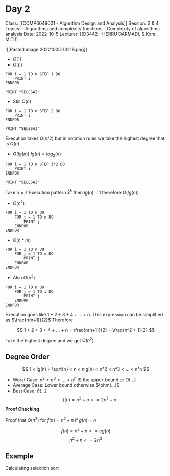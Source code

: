 # Day 2
Class: [[COMP6049001 - Algorithm Design and Analysis]]
Session: 3 & 4
Topics: 
	- Algorithms and complexity functions
	- Complexity of algorithms analysis
Date: 2022-10-5
Lecturer: [[D3442 - HERRU DARMADI, S.Kom., M.TI]]

![[Pasted image 20221005113218.png]]

- $O(1)$
- $O(n)$

```
FOR i = 1 TO n STEP 1 DO
	PRINT i
ENDFOR

PRINT "SELESAI"
```

- Still $O(n)$

```
FOR i = 1 TO n STEP 2 DO
	PRINT i
ENDFOR

PRINT "SELESAI"
```

Execution takes $O(n/2)$ but in notation rules we take the highest degree that is $O(n)$

- $O(lg(n))$
$lg(n) = log_{2}(n)$

```
FOR i = 1 TO n STEP i*2 DO
	PRINT i
ENDFOR

PRINT "SELESAI"
```

Take $n = k$ Execution pattern $2^k$ then $lg(n) + 1$ therefore $O(lg(n))$

- $O(n^2)$

```
FOR i = 1 TO n DO
	FOR j = 1 TO n DO
		PRINT j
	ENDFOR
ENDFOR
```

- $O(n * m)$

```
FOR i = 1 TO n DO
	FOR j = 1 TO m DO
		PRINT j
	ENDFOR
ENDFOR
```

- Also $O(n^2)$

```
FOR i = 1 TO n DO
	FOR j = 1 TO i DO
		PRINT j
	ENDFOR
ENDFOR
```

Execution goes like $1 + 2 + 3 + 4 + ... + n$. This expression can be simplified as $\frac{n(n+1)}{2}$
Therefore

$$
1 + 2 + 3 + 4 + ... + n = \frac{n(n+1)}{2}
						  = \frac{n^2 + 1}{2}
$$

Take the highest degree and we get $O(n^2)$

## Degree Order

$$
1 < lg(n) < \sqrt{n} < n < nlg(n) < n^2 < n^3 < ... < n^n
$$

- Worst Case: $n^2 < n^3 < ... < n^n$ IS the upper-bound or $O(...)$
- Average Case: Lower bound otherwise $\ohm(...)$
- Best Case: $\theta(...)$
$$
f(n) = n^2 + n <= 2n^2 + n
$$

**Proof Checking**

Proof that $O(n^2)$ for $f(n) = n^2 + n$ if $g(n) = n$

$$
f(n) = n^2 + n <= c g(n)
$$
$$
		n^2 + n <= 2n^3
$$

## Example

Calculating selection sort